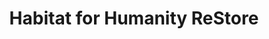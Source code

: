 ---
title: "Habitat for Humanity ReStore"
url: /smyrna/habitat-for-humanity-restore/
shop: charity
---